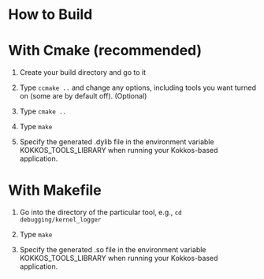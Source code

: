# How to Build 

# With Cmake (recommended) 

1. Create your build directory and go to it

2. Type `ccmake ..`  and change any options, including tools you want turned on  (some are by default off).  (Optional)

3. Type `cmake ..` 

4. Type `make` 

5. Specify the generated .dylib file in the environment variable KOKKOS_TOOLS_LIBRARY when running your Kokkos-based application. 


# With Makefile 

1. Go into the directory of the particular tool, e.g., `cd debugging/kernel_logger`

2. Type `make` 

3. Specify the generated .so file in the environment variable KOKKOS_TOOLS_LIBRARY when running your Kokkos-based application. 

